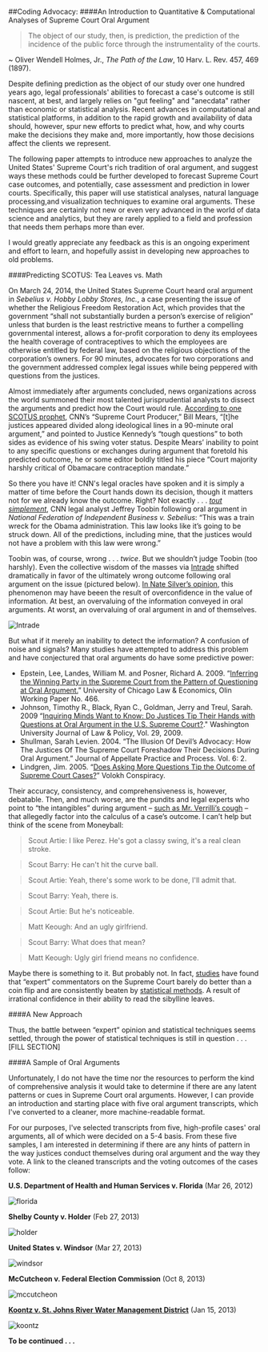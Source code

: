 ##Coding Advocacy: 
####An Introduction to Quantitative & Computational Analyses of Supreme Court Oral Argument

>The object of our study, then, is prediction, the prediction of the incidence of the public force through the instrumentality of the courts. 

~ Oliver Wendell Holmes, Jr., *The Path of the Law*, 10 Harv. L. Rev. 457, 469 (1897).

Despite defining prediction as the object of our study over one hundred years ago, legal professionals' abilities to forecast a case's outcome is still nascent, at best, and largely relies on "gut feeling" and "anecdata" rather than economic or statistical analysis. Recent advances in computational and statistical platforms, in addition to the rapid growth and availability of data should, however, spur new efforts to predict what, how, and why courts make the decisions they make and, more importantly, how those decisions affect the clients we represent.

The following paper attempts to introduce new approaches to analyze the United States' Supreme Court's rich tradition of oral argument, and suggest ways these methods could be further developed to forecast Supreme Court case outcomes, and potentially, case assessment and prediction in lower courts. Specifically, this paper will use statistical analyses, natural language processing,and visualization techniques to examine oral arguments. These techniques are certainly not new or even very advanced in the world of data science and analytics, but they are rarely applied to a field and profession that needs them perhaps more than ever. 

I would greatly appreciate any feedback as this is an ongoing experiment and effort to learn, and hopefully assist in developing new approaches to old problems.

####Predicting SCOTUS: Tea Leaves vs. Math

On March 24, 2014, the United States Supreme Court heard oral argument in *Sebelius v. Hobby Lobby Stores, Inc.*, a case presenting the issue of whether the Religious Freedom Restoration Act, which provides that the government “shall not substantially burden a person’s exercise of religion” unless that burden is the least restrictive means to further a compelling governmental interest, allows a for-profit corporation to deny its employees the health coverage of contraceptives to which the employees are otherwise entitled by federal law, based on the religious objections of the corporation’s owners. For 90 minutes, advocates for two corporations and the government addressed complex legal issues while being peppered with questions from the justices.


Almost immediately after arguments concluded, news organizations across the world summoned their most talented jurisprudential analysts to dissect the arguments and predict how the Court would rule. [According to one SCOTUS prophet](http://edition.cnn.com/2014/03/25/politics/scotus-obamacare-contraception-mandate/), CNN’s “Supreme Court Producer,” Bill Mears, “[t]he justices appeared divided along ideological lines in a 90-minute oral argument,” and pointed to Justice Kennedy’s “tough questions” to both sides as evidence of his swing voter status.  Despite Mears’ inability to point to any specific questions or exchanges during argument that foretold his predicted outcome, he or some editor boldly titled his piece “Court majority harshly critical of Obamacare contraception mandate.” 

So there you have it! CNN's legal oracles have spoken and it is simply a matter of time before the Court hands down its decision, though it matters not for we already know the outcome. Right? Not exactly . . . [*tout simplement*](http://www.thedailybeast.com/articles/2012/06/28/train-wreck-how-the-media-kept-blowing-it-on-obamacare.html), CNN legal analyst Jeffrey Toobin following oral argument in *National Federation of Independent Business v. Sebelius*: “This was a train wreck for the Obama administration. This law looks like it’s going to be struck down. All of the predictions, including mine, that the justices would not have a problem with this law were wrong.”

Toobin was, of course, wrong . . . *twice*. But we shouldn’t judge Toobin (too harshly). Even the collective wisdom of the masses via [Intrade](http://www.intrade.com/v4/home/) shifted dramatically in favor of the ultimately wrong outcome following oral argument on the issue (pictured below). [In Nate Silver’s opinion](http://fivethirtyeight.blogs.nytimes.com/2012/06/27/overconfidence-suggested-in-supreme-court-predictions/?_php=true&_type=blogs&_php=true&_type=blogs&_r=1), this phenomenon may have beeen the result of overconfidence in the value of information.  At best, an overvaluing of the information conveyed in oral arguments. At worst, an overvaluing of oral argument in and of themselves.

![Intrade](http://static3.businessinsider.com/image/4feb67a3ecad04801300001d/obamacare-intrade.png)

But what if it merely an inability to detect the information? A confusion of noise and signals? Many studies have attempted to address this problem and have conjectured that oral arguments do have some predictive power:

- Epstein, Lee, Landes, William M. and Posner, Richard A. 2009. “[Inferring the Winning Party in the Supreme Court from the Pattern of Questioning at Oral Argument.](http://papers.ssrn.com/sol3/papers.cfm?abstract_id=1414317)” University of Chicago Law & Economics, Olin Working Paper No. 466. 
- Johnson, Timothy R., Black, Ryan C., Goldman, Jerry and Treul, Sarah. 2009 “[Inquiring Minds Want to Know: Do Justices Tip Their Hands with Questions at Oral Argument in the U.S. Supreme Court?](http://papers.ssrn.com/sol3/papers.cfm?abstract_id=1373965)." Washington University Journal of Law & Policy, Vol. 29, 2009.  
- Shullman, Sarah Levien. 2004. “The Illusion Of Devil’s Advocacy: How The Justices Of The Supreme Court Foreshadow Their Decisions During Oral Argument.” Journal of Appellate Practice and Process. Vol. 6: 2.
- Lindgren, Jim. 2005. “[Does Asking More Questions Tip the Outcome of Supreme Court Cases?](http://www.volokh.com/posts/chain_1115878999.shtml)” Volokh Conspiracy.

Their accuracy, consistency, and comprehensiveness is, however, debatable. Then, and much worse, are the pundits and legal experts who point to “the intangibles” during argument – [such as Mr. Verrilli’s cough](http://www.buzzfeed.com/zekejmiller/solicitor-general-coughs-stumbles-stutters-throu) – that allegedly factor into the calculus of a case’s outcome. I can’t help but think of the scene from Moneyball:

> Scout Artie: I like Perez. He's got a classy swing, it's a real clean stroke.

> Scout Barry: He can't hit the curve ball.

> Scout Artie: Yeah, there's some work to be done, I'll admit that.

> Scout Barry: Yeah, there is.

> Scout Artie: But he's noticeable.

> Matt Keough: And an ugly girlfriend.

> Scout Barry: What does that mean?

> Matt Keough: Ugly girl friend means no confidence.

Maybe there is something to it. But probably not. In fact, [studies](http://www.washingtonpost.com/blogs/wonkblog/wp/2012/06/25/experts-arent-very-good-at-predicting-supreme-court-cases/) have found that “expert” commentators on the Supreme Court barely do better than a coin flip and are consistently beaten by [statistical methods](http://www.volokh.com/posts/chain_1115878999.shtml). A result of irrational confidence in their ability to read the sibylline leaves. 

####A New Approach

Thus, the battle between “expert” opinion and statistical techniques seems settled, through the power of statistical techniques is still in question . . . [FILL SECTION]

####A Sample of Oral Arguments

Unfortunately, I do not have the time nor the resources to perform the kind of comprehensive analysis it would take to determine if there are any latent patterns or cues in Supreme Court oral arguments. However, I can provide an introduction and starting place with five oral argument transcripts, which I've converted to a cleaner, more machine-readable format. 

For our purposes, I've selected transcripts from five, high-profile cases' oral arguments, all of which were decided on a 5-4 basis. From these five samples, I am interested in determining if there are any hints of pattern in the way justices conduct themselves during oral argument and the way they vote. A link to the cleaned transcripts and the voting outcomes of the cases follow:

**U.S. Department of Health and Human Services v. Florida** (Mar 26, 2012)

![florida](http://patellis.files.wordpress.com/2014/05/florida.png)

**Shelby County v. Holder** (Feb 27, 2013)

![holder](http://patellis.files.wordpress.com/2014/05/holder.png)

**United States v. Windsor** (Mar 27, 2013)

![windsor](http://patellis.files.wordpress.com/2014/05/windsor.png)

**McCutcheon v. Federal Election Commission** (Oct 8, 2013)

![mccutcheon](http://patellis.files.wordpress.com/2014/05/mccutch.png)

**[Koontz v. St. Johns River Water Management District](https://github.com/SpartyLegal/Legal_Analytics/blob/master/Final_Project/Koontz.txt)** (Jan 15, 2013)

![koontz](http://patellis.files.wordpress.com/2014/05/koontz21.png)


**To be continued . . .**


